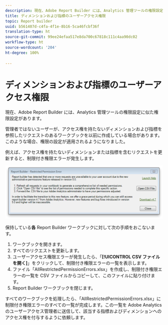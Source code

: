 ```yaml
---
description: 現在、Adobe Report Builder には、Analytics 管理ツールの権限設定に似た権限設定があります。
title: ディメンションおよび指標のユーザーアクセス権限
topic: Report builder
uuid: b561407d-c4fa-4f1e-8b16-5ca46fcbf36f
translation-type: ht
source-git-commit: 99ee24efaa517e8da700c67818c111c4aa90dc02
workflow-type: ht
source-wordcount: '204'
ht-degree: 100%

---
```



# ディメンションおよび指標のユーザーアクセス権限

現在、Adobe Report Builder には、Analytics 管理ツールの権限設定に似た権限設定があります。

管理者ではないユーザーが、アクセス権を持たないディメンションおよび指標を参照したリクエストのあるワークブックを以前に作成している場合があります。このような場合、権限の設定が適用されるようになりました。

例えば、アクセス権を持たないディメンションまたは指標を含むリクエストを更新すると、制限付き権限エラーが発生します。

![](assets/arb_restrc_perm.png)

保持している&#x200B;**各** Report Builder ワークブックに対して次の手順をおこないます。

1. ワークブックを開きます。
1. すべてのリクエストを更新します。
1. ユーザーアクセス権限エラーが発生したら、「**[!UICONTROL CSV ファイルを開く]**」をクリックして、制限付き権限エラーの一覧を表示します。
1. ファイル「AllRestrictedPermissionErrors.xlsx」を作成し、制限付き権限エラーの一覧を CSV ファイルからコピーして、このファイルに貼り付けます。
1. Report Builder ワークブックを閉じます。

すべてのワークブックを処理したら、「AllRestrictedPermissionErrors.xlsx」に制限付き権限エラーのすべての一覧が完成します。この一覧を Adobe Analytics のユーザーアクセス管理者に送信して、該当する指標およびディメンションへのアクセス権を付与するように依頼します。
